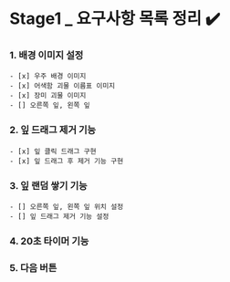 #  Stage1 _ 요구사항 목록 정리 ✔️

### 1. 배경 이미지 설정
    - [x] 우주 배경 이미지
    - [x] 어색함 괴물 이름표 이미지
    - [x] 장미 괴물 이미지
    - [] 오른쪽 잎, 왼쪽 잎
    
### 2. 잎 드래그 제거 기능 
    - [x] 잎 클릭 드래그 구현
    - [x] 잎 드래그 후 제거 기능 구현
    
### 3. 잎 랜덤 쌓기 기능
    - [] 오른쪽 잎, 왼쪽 잎 위치 설정
    - [] 잎 드래그 제거 기능 설정
    
### 4. 20초 타이머 기능

### 5. 다음 버튼
    

    

    

